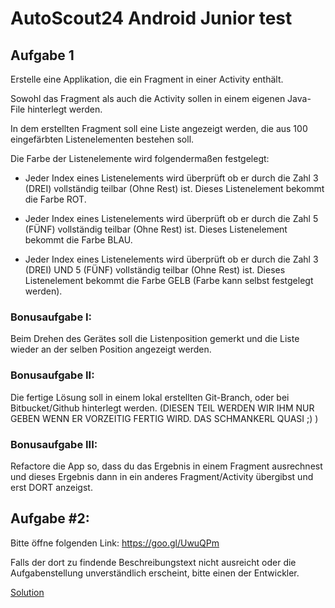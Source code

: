 # AutoScout24 Android Junior test

## Aufgabe 1

Erstelle eine Applikation, die ein Fragment in einer Activity enthält.

Sowohl das Fragment als auch die Activity sollen in einem eigenen Java-File hinterlegt werden.



In dem erstellten Fragment soll eine Liste angezeigt werden, die aus 100 eingefärbten Listenelementen bestehen soll.

Die Farbe der Listenelemente wird folgendermaßen festgelegt:
* Jeder Index eines Listenelements wird überprüft ob er durch die Zahl 3 (DREI) vollständig teilbar (Ohne Rest) ist.
Dieses Listenelement bekommt die Farbe ROT.

* Jeder Index eines Listenelements wird überprüft ob er durch die Zahl 5 (FÜNF) vollständig teilbar (Ohne Rest) ist.
Dieses Listenelement bekommt die Farbe BLAU.

* Jeder Index eines Listenelements wird überprüft ob er durch die Zahl
3 (DREI) UND 5 (FÜNF) vollständig teilbar (Ohne Rest) ist.
Dieses Listenelement bekommt die Farbe GELB (Farbe kann selbst festgelegt werden).


### Bonusaufgabe I:
Beim Drehen des Gerätes soll die Listenposition gemerkt und die Liste wieder an der selben Position angezeigt werden.

### Bonusaufgabe II:
Die fertige Lösung soll in einem lokal erstellten Git-Branch, oder bei Bitbucket/Github hinterlegt werden.
(DIESEN TEIL WERDEN WIR IHM NUR GEBEN WENN ER VORZEITIG FERTIG WIRD. DAS SCHMANKERL QUASI ;) )

### Bonusaufgabe III:
Refactore die App so, dass du das Ergebnis in einem Fragment ausrechnest und dieses Ergebnis dann in ein anderes Fragment/Activity übergibst und erst DORT anzeigst.

## Aufgabe #2:

Bitte öffne folgenden Link: https://goo.gl/UwuQPm

Falls der dort zu findende Beschreibungstext nicht ausreicht oder die Aufgabenstellung unverständlich erscheint, bitte einen der Entwickler.

[Solution](https://repl.it/BfSI/9)
